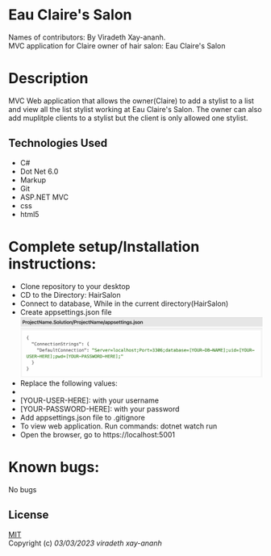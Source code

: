 # Eau Claire's Salon
Names of contributors: By Viradeth Xay-ananh.  
MVC application for Claire owner of hair salon: Eau Claire's Salon

# Description 
MVC Web application that allows the owner(Claire) to add a stylist to a list and view all the list stylist working at Eau Claire's Salon.  The owner can also add muplitple clients to a stylist but the client is only allowed one stylist.    

## Technologies Used
* C#
* Dot Net 6.0
* Markup
* Git
* ASP.NET MVC
* css
* html5

# Complete setup/Installation instructions:
* Clone repository to your desktop 
* CD to the Directory: HairSalon 
* Connect to database, While in the current directory(HairSalon)  
* Create appsettings.json file ![example for appsettings file](image.png)
* Replace the following values: 
* [YOUR-DB-NAME]: vira_xay_ananh.sql
* [YOUR-USER-HERE]: with your username
* [YOUR-PASSWORD-HERE]: with your password
* Add appsettings.json file to .gitignore
* To view web application. Run commands: dotnet watch run 
* Open the browser, go to https://localhost:5001

# Known bugs: 
No bugs 

## License

[MIT](https://opensource.org/licenses/MIT)  
Copyright (c) _03/03/2023_ _viradeth xay-ananh_